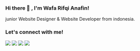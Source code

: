### Hi there 👋 , I'm Wafa Rifqi Anafin!
junior Website Designer & Website Developer from indonesia.

### Let's connect with me!
<p>
    <a href="https://wafarifki.tk" target="blank"><img src="https://img.shields.io/badge/Website-https://wafarifki.tk-blue?" /></a>
    <a href="https://www.linkedin.com/in/wafa-rifqi-anafin-553b591b7/" target="blank"><img src="https://img.shields.io/badge/Linkedin-WafaRifkiAnafin_-blue" /></a>
    <a href="https://facebook.com/bekasiHACKERlive" target="blank"><img src="https://img.shields.io/badge/Facebook-bekasiHACKERlive-blue" /></a>
    <a href="https://https://instagram.com/wafarifki_" target="blank"><img src="https://img.shields.io/badge/Instagram-@wafarifki_-blue" /></a>
</p>

<!--
**wafarifki/wafarifki** is a ✨ _special_ ✨ repository because its `README.md` (this file) appears on your GitHub profile.

Here are some ideas to get you started:

- 🔭 I’m currently working on ...
- 🌱 I’m currently learning ...
- 👯 I’m looking to collaborate on ...
- 🤔 I’m looking for help with ...
- 💬 Ask me about ...
- 📫 How to reach me: ...
- 😄 Pronouns: ...
- ⚡ Fun fact: ...
-->
